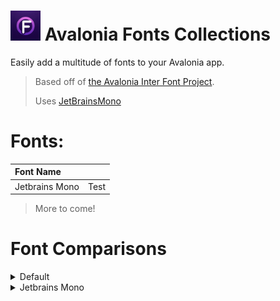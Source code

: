 # <img src="/assets/Fonts.Avalonia_Logo.png" width="48"> Avalonia Fonts Collections

Easily add a multitude of fonts to your Avalonia app.

> Based off
> of [the Avalonia Inter Font Project](https://github.com/AvaloniaUI/Avalonia/tree/master/src/Avalonia.Fonts.Inter).
>
> Uses [JetBrainsMono](https://github.com/JetBrains/JetBrainsMono)

# Fonts:

| Font Name       |                      |
|:----------------|---------------------:|
| Jetbrains Mono  |                 Test |

> More to come!

# Font Comparisons

<details>
  <summary>Default</summary>
  <img src="/assets/fonts/Default.png">
</details>

<details>
  <summary>Jetbrains Mono</summary>
  <img src="/assets/fonts/JetbrainsMono.png">
</details>
